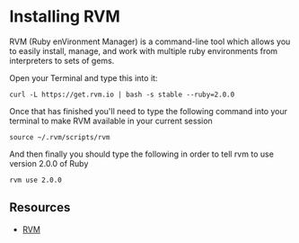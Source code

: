 # Installing RVM

RVM (Ruby enVironment Manager) is a command-line tool which allows you to easily install, manage, and work with multiple ruby environments from interpreters to sets of gems.

Open your Terminal and type this into it:

```
curl -L https://get.rvm.io | bash -s stable --ruby=2.0.0
```

Once that has finished you'll need to type the following command into your terminal to make RVM available in your current session 

```
source ~/.rvm/scripts/rvm
```

And then finally you should type the following in order to tell rvm to use version 2.0.0 of Ruby

```
rvm use 2.0.0
```

## Resources

- [RVM](http://rvm.io)
